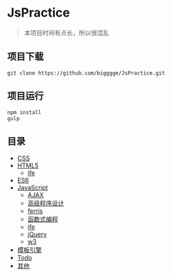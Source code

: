 # JsPractice

>本项目时间有点长，所以很混乱

## 项目下载

	git clone https://github.com/bigggge/JsPractice.git

## 项目运行

	npm install
	gulp

## 目录

* [CSS](/src/css)
* [HTML5](src/html)  
    * [ife](src/html/ife)
* [ES6](/src/es6)  
* [JavaScript](/src/js)  
    * [AJAX](src/js/ajax)
    * [高级程序设计](src/js/book)
    * [ferris](src/js/ferris)
    * [函数式编程](src/js/fp)
    * [ife](src/js/ife)
    * [jQuery](src/js/jquery)
    * [w3](src/js/w3)
* [模板引擎](src/templates)  
* [Todo](src/todomvc) 
* [其他](src) 

